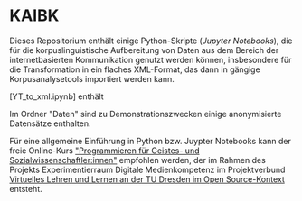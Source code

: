 # KAIBK
Dieses Repositorium enthält einige Python-Skripte (_Jupyter Notebooks_), die für die korpuslinguistische Aufbereitung von Daten aus dem Bereich der internetbasierten Kommunikation genutzt werden können, insbesondere für die Transformation in ein flaches XML-Format, das dann in gängige Korpusanalysetools importiert werden kann.

[YT_to_xml.ipynb] enthält

Im Ordner "Daten" sind zu Demonstrationszwecken einige anonymisierte Datensätze enthalten.



Für eine allgemeine Einführung in Python bzw. Juypter Notebooks kann der freie Online-Kurs ["Programmieren für Geistes- und Sozialwissenschaftler:innen"](https://github.com/yannickfrommherz/exdimed-student) empfohlen werden, der im Rahmen des Projekts Experimentierraum Digitale Medienkompetenz im Projektverbund [Virtuelles Lehren und Lernen an der TU Dresden im Open Source-Kontext](https://tu-dresden.de/gsw/virtuos) entsteht.
